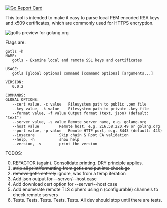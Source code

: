 [![Go Report Card](https://goreportcard.com/badge/github.com/jamonation/gotls)](https://goreportcard.com/report/github.com/jamonation/gotls)

This tool is intended to make it easy to parse local PEM encoded RSA keys and x509 certificates, which are commonly used for HTTPS encryption.

![gotls preview for golang.org](https://raw.githubusercontent.com/jamonation/gotls/master/gotls-preview.png)


Flags are:

```
gotls -h
NAME:
   gotls - Examine local and remote SSL keys and certificates

USAGE:
   gotls [global options] command [command options] [arguments...]

VERSION:
   0.0.2

COMMANDS:
GLOBAL OPTIONS:
   --cert value, -c value	Filesystem path to public .pem file
   --key value, -k value	Filesystem path to private .key file
   --format value, -f value	Output format (text, json) (default: "text")
   --server value, -s value	Remote server name, e.g. golang.org
   --host value			Remote host, e.g. 216.58.220.49 or golang.org
   --port value, -p value	Remote HTTP port, e.g. 8443 (default: 443)
   --insecure			Skip chain & Root CA validation
   --help, -h			show help
   --version, -v		print the version
```

TODOS:

0. REFACTOR (again). Consolidate printing. DRY principle applies.
1. ~~strip all print/formatting from gotls and put into check.go~~
2. ~~remove gotls entirely~~ ignore, was from a temp iteration
3. ~~Add json output for --server/--host case~~
4. Add download cert option for --server/--host case
5. Add enumerate remote TLS ciphers using n (configurable) channels to check remote servers
6. Tests. Tests. Tests. Tests. Tests. All dev should stop until there are tests.
